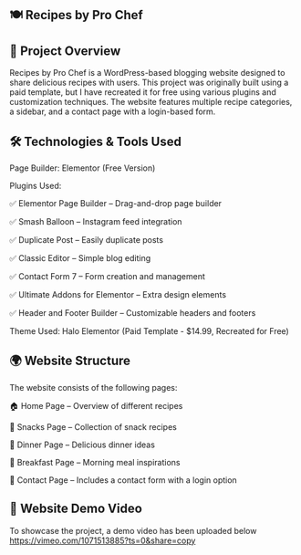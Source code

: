 ## 🍽️ Recipes by Pro Chef

## 📌 Project Overview

Recipes by Pro Chef is a WordPress-based blogging website designed to share delicious recipes with users. This project was originally built using a paid template, but I have recreated it for free using various plugins and customization techniques. The website features multiple recipe categories, a sidebar, and a contact page with a login-based form.

## 🛠️ Technologies & Tools Used

Page Builder: Elementor (Free Version)

Plugins Used:

✅ Elementor Page Builder – Drag-and-drop page builder

✅ Smash Balloon – Instagram feed integration

✅ Duplicate Post – Easily duplicate posts

✅ Classic Editor – Simple blog editing

✅ Contact Form 7 – Form creation and management

✅ Ultimate Addons for Elementor – Extra design elements

✅ Header and Footer Builder – Customizable headers and footers

Theme Used: Halo Elementor (Paid Template - $14.99, Recreated for Free)

## 🌍 Website Structure

The website consists of the following pages:

🏠 Home Page – Overview of different recipes

🍔 Snacks Page – Collection of snack recipes

🍲 Dinner Page – Delicious dinner ideas

🥞 Breakfast Page – Morning meal inspirations

📩 Contact Page – Includes a contact form with a login option

## 🎥 Website Demo Video

To showcase the project, a demo video has been uploaded below
https://vimeo.com/1071513885?ts=0&share=copy
